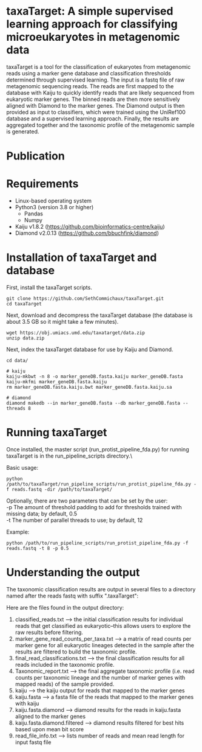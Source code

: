 # taxaTarget: A simple supervised learning approach for classifying microeukaryotes in metagenomic data
taxaTarget is a tool for the classification of eukaryotes from metagenomic reads using a marker gene database and classification thresholds determined through supervised learning. The input is a fastq file of raw metagenomic sequencing reads. The reads are first mapped to the database with Kaiju to quickly identify reads that are likely sequenced from eukaryotic marker genes. The binned reads are then more sensitively aligned with Diamond to the marker genes. The Diamond output is then provided as input to classifiers, which were trained using the UniRef100 database and a supervised learning approach. Finally, the results are aggregated together and the taxonomic profile of the metagenomic sample is generated.

# Publication

# Requirements
* Linux-based operating system
* Python3 (version 3.8 or higher)
  * Pandas
  * Numpy
* Kaiju v1.8.2 (https://github.com/bioinformatics-centre/kaiju)
* Diamond v2.0.13 (https://github.com/bbuchfink/diamond)
 
# Installation of taxaTarget and database
First, install the taxaTarget scripts.
```
git clone https://github.com/SethCommichaux/taxaTarget.git
cd taxaTarget
```
Next, download and decompress the taxaTarget database (the database is about 3.5 GB so it might take a few minutes).
```
wget https://obj.umiacs.umd.edu/taxatarget/data.zip
unzip data.zip
```
Next, index the taxaTarget database for use by Kaiju and Diamond.
```
cd data/

# kaiju
kaiju-mkbwt -n 8 -o marker_geneDB.fasta.kaiju marker_geneDB.fasta
kaiju-mkfmi marker_geneDB.fasta.kaiju
rm marker_geneDB.fasta.kaiju.bwt marker_geneDB.fasta.kaiju.sa

# diamond
diamond makedb --in marker_geneDB.fasta --db marker_geneDB.fasta --threads 8
```

# Running taxaTarget
Once installed, the master script (run_protist_pipeline_fda.py) for running taxaTarget is in the run_pipeline_scripts directory.\

Basic usage:
```
python /path/to/taxaTarget/run_pipeline_scripts/run_protist_pipeline_fda.py -f reads.fastq -dir /path/to/taxaTarget/
```

Optionally, there are two parameters that can be set by the user:\
  -p  The amount of threshold padding to add for thresholds trained with missing data; by default, 0.5\
  -t  The number of parallel threads to use; by default, 12

Example:
```
python /path/to/run_pipeline_scripts/run_protist_pipeline_fda.py -f reads.fastq -t 8 -p 0.5
```

# Understanding the output
The taxonomic classification results are output in several files to a directory named after the reads fastq with suffix ".taxaTarget":

Here are the files found in the output directory:

1) classified_reads.txt --> the initial classification results for individual reads that get classified as eukaryotic–this allows users to explore the raw results before filtering.
2) marker_gene_read_counts_per_taxa.txt --> a matrix of read counts per marker gene for all eukaryotic lineages detected in the sample after the results are filtered to build the taxonomic profile.
3) final_read_classifications.txt --> the final classification results for all reads included in the taxonomic profile.
4) Taxonomic_report.txt --> the final aggregate taxonomic profile (i.e. read counts per taxonomic lineage and the number of marker genes with mapped reads) of the sample provided.
5) kaiju --> the kaiju output for reads that mapped to the marker genes
6) kaiju.fasta --> a fasta file of the reads that mapped to the marker genes with kaiju
7) kaiju.fasta.diamond --> diamond results for the reads in kaiju.fasta aligned to the marker genes
8) kaiju.fasta.diamond.filtered --> diamond results filtered for best hits based upon mean bit score
9) read_file_info.txt --> lists number of reads and mean read length for input fastq file
